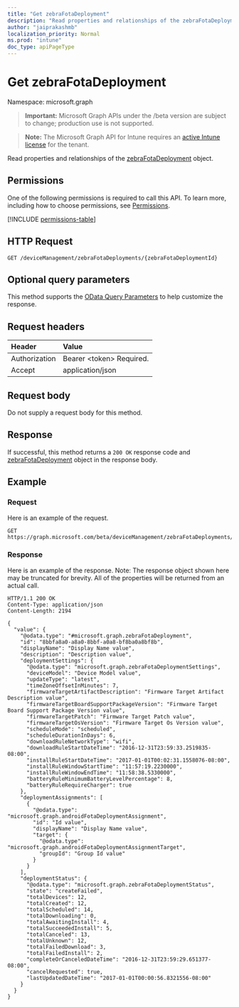 ```yaml
---
title: "Get zebraFotaDeployment"
description: "Read properties and relationships of the zebraFotaDeployment object."
author: "jaiprakashmb"
localization_priority: Normal
ms.prod: "intune"
doc_type: apiPageType
---
```


# Get zebraFotaDeployment

Namespace: microsoft.graph

> **Important:** Microsoft Graph APIs under the /beta version are subject to change; production use is not supported.

> **Note:** The Microsoft Graph API for Intune requires an [active Intune license](https://go.microsoft.com/fwlink/?linkid=839381) for the tenant.

Read properties and relationships of the [zebraFotaDeployment](../resources/intune-androidfotaservice-zebrafotadeployment.md) object.

## Permissions
One of the following permissions is required to call this API. To learn more, including how to choose permissions, see [Permissions](/graph/permissions-reference).

<!-- { "blockType": "permissions", "name": "intune_androidfotaservice_zebrafotadeployment_get" } -->
[!INCLUDE [permissions-table](../includes/permissions/intune-androidfotaservice-zebrafotadeployment-get-permissions.md)]

## HTTP Request
<!-- {
  "blockType": "ignored"
}
-->
``` http
GET /deviceManagement/zebraFotaDeployments/{zebraFotaDeploymentId}
```

## Optional query parameters
This method supports the [OData Query Parameters](/graph/query-parameters) to help customize the response.

## Request headers
|Header|Value|
|:---|:---|
|Authorization|Bearer &lt;token&gt; Required.|
|Accept|application/json|

## Request body
Do not supply a request body for this method.

## Response
If successful, this method returns a `200 OK` response code and [zebraFotaDeployment](../resources/intune-androidfotaservice-zebrafotadeployment.md) object in the response body.

## Example

### Request
Here is an example of the request.
``` http
GET https://graph.microsoft.com/beta/deviceManagement/zebraFotaDeployments/{zebraFotaDeploymentId}
```

### Response
Here is an example of the response. Note: The response object shown here may be truncated for brevity. All of the properties will be returned from an actual call.
``` http
HTTP/1.1 200 OK
Content-Type: application/json
Content-Length: 2194

{
  "value": {
    "@odata.type": "#microsoft.graph.zebraFotaDeployment",
    "id": "8bbfa8a0-a8a0-8bbf-a0a8-bf8ba0a8bf8b",
    "displayName": "Display Name value",
    "description": "Description value",
    "deploymentSettings": {
      "@odata.type": "microsoft.graph.zebraFotaDeploymentSettings",
      "deviceModel": "Device Model value",
      "updateType": "latest",
      "timeZoneOffsetInMinutes": 7,
      "firmwareTargetArtifactDescription": "Firmware Target Artifact Description value",
      "firmwareTargetBoardSupportPackageVersion": "Firmware Target Board Support Package Version value",
      "firmwareTargetPatch": "Firmware Target Patch value",
      "firmwareTargetOsVersion": "Firmware Target Os Version value",
      "scheduleMode": "scheduled",
      "scheduleDurationInDays": 6,
      "downloadRuleNetworkType": "wifi",
      "downloadRuleStartDateTime": "2016-12-31T23:59:33.2519835-08:00",
      "installRuleStartDateTime": "2017-01-01T00:02:31.1558076-08:00",
      "installRuleWindowStartTime": "11:57:19.2230000",
      "installRuleWindowEndTime": "11:58:38.5330000",
      "batteryRuleMinimumBatteryLevelPercentage": 8,
      "batteryRuleRequireCharger": true
    },
    "deploymentAssignments": [
      {
        "@odata.type": "microsoft.graph.androidFotaDeploymentAssignment",
        "id": "Id value",
        "displayName": "Display Name value",
        "target": {
          "@odata.type": "microsoft.graph.androidFotaDeploymentAssignmentTarget",
          "groupId": "Group Id value"
        }
      }
    ],
    "deploymentStatus": {
      "@odata.type": "microsoft.graph.zebraFotaDeploymentStatus",
      "state": "createFailed",
      "totalDevices": 12,
      "totalCreated": 12,
      "totalScheduled": 14,
      "totalDownloading": 0,
      "totalAwaitingInstall": 4,
      "totalSucceededInstall": 5,
      "totalCanceled": 13,
      "totalUnknown": 12,
      "totalFailedDownload": 3,
      "totalFailedInstall": 2,
      "completeOrCanceledDateTime": "2016-12-31T23:59:29.651377-08:00",
      "cancelRequested": true,
      "lastUpdatedDateTime": "2017-01-01T00:00:56.8321556-08:00"
    }
  }
}
```
